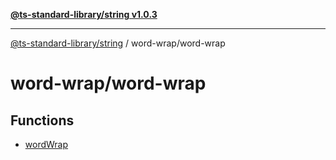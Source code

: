 [**@ts-standard-library/string v1.0.3**](../../README.md)

***

[@ts-standard-library/string](../../modules.md) / word-wrap/word-wrap

# word-wrap/word-wrap

## Functions

- [wordWrap](functions/wordWrap.md)
